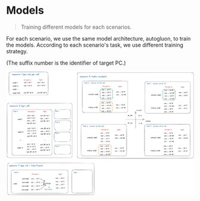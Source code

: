 # Models

> Training different models for each scenarios.

For each scenario, we use the same model architecture, autogluon, to train the models.
According to each scenario's task, we use different training strategy.

(The suffix number is the identifier of target PC.)

![data](../io_data/data.png)
